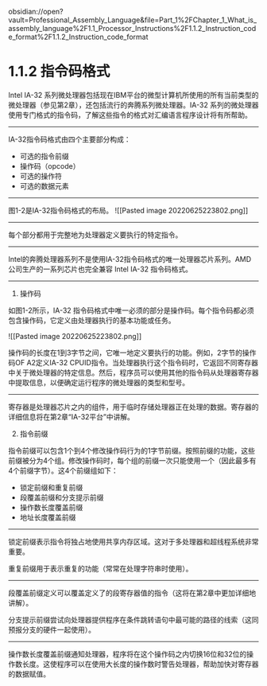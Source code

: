 obsidian://open?vault=Professional_Assembly_Language&file=Part_1%2FChapter_1_What_is_assembly_language%2F1.1_Processor_Instructions%2F1.1.2_Instruction_code_format%2F1.1.2_Instruction_code_format

# 1.1.2 指令码格式

Intel IA-32 系列微处理器包括现在IBM平台的微型计算机所使用的所有当前类型的微处理器（参见第2章），还包括流行的奔腾系列微处理器。IA-32 系列的微处理器使用专门格式的指令码，了解这些指令的格式对汇编语言程序设计将有所帮助。

---

IA-32指令码格式由四个主要部分构成：
- 可选的指令前缀
- 操作码（opcode）
- 可选的操作符
- 可选的数据元素

---

图1-2是IA-32指令码格式的布局。
![[Pasted image 20220625223802.png]]

---

每个部分都用于完整地为处理器定义要执行的特定指令。

---

Intel的奔腾处理器系列不是使用IA-32指令码格式的唯一处理器芯片系列。AMD 公司生产的一系列芯片也完全兼容 Intel IA-32 指令码格式。

---

1. 操作码

如图1-2所示，IA-32 指令码格式中唯一必须的部分是操作码。每个指令码都必须包含操作码，它定义由处理器执行的基本功能或任务。

![[Pasted image 20220625223802.png]]

操作码的长度在1到3字节之间，它唯一地定义要执行的功能。例如，2字节的操作码OF A2定义IA-32 CPUID指令。当处理器执行这个指令码时，它返回不同寄存器中关于微处理器的特定信息。然后，程序员可以使用其他的指令码从处理器寄存器中提取信息，以便确定运行程序的微处理器的类型和型号。

---

寄存器是处理器芯片之内的组件，用于临时存储处理器正在处理的数据。寄存器的详细信息将在第2章“IA-32平台”中讲解。

2. 指令前缀

指令前缀可以包含1个到4个修改操作码行为的1字节前缀。按照前缀的功能，这些前缀被分为4个组。修改操作码时，每个组的前缀一次只能使用一个（因此最多有4个前缀字节）。这4个前缀组如下：
- 锁定前缀和重复前缀
- 段覆盖前缀和分支提示前缀
- 操作数长度覆盖前缀
- 地址长度覆盖前缀

---

锁定前缀表示指令将独占地使用共享内存区域。这对于多处理器和超线程系统非常重要。

重复前缀用于表示重复的功能（常常在处理字符串时使用）。

---

段覆盖前缀定义可以覆盖定义了的段寄存器值的指令（这将在第2章中更加详细地讲解）。

分支提示前缀尝试向处理器提供程序在条件跳转语句中最可能的路径的线索（这同预报分支的硬件一起使用）。

---

操作数长度覆盖前缀通知处理器，程序将在这个操作码之内切换16位和32位的操作数长度。这使程序可以在使用大长度的操作数时警告处理器，帮助加快对寄存器的数据赋值。